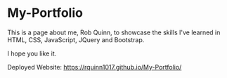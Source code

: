 # My-Portfolio

This is a page about me, Rob Quinn, to showcase the skills I've learned in HTML, CSS, JavaScript, JQuery and Bootstrap.

I hope you like it.

Deployed Website: https://rquinn1017.github.io/My-Portfolio/